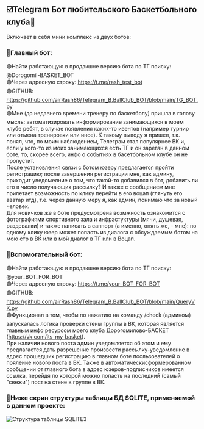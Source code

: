 ## ☑️Telegram Бот любительского Баскетбольного клуба🏀 
Включает в себя мини комплекс из двух ботов: 

### 📡Главный бот:  
🟣Найти работающую в продакшне версию бота по ТГ поиску: @Dorogomil-BASKET_BOT\
🟣Через адресную строку: https://t.me/rash_test_bot \
🟣GITHUB: https://github.com/airRash86/Telegram_B.BallClub_BOT/blob/main/TG_BOT.py  
🟣Мне (до недавнего времени тренеру по баскетболу) пришла в голову мысль:  автоматизировать информирование занимающихся в моем клубе ребят, в случае появления каких-то ивентов (например турнир или отмена тренировки или иное). К такому выводу я пришел, т.к. понял, что, по моим наблюдением, Телеграм стал популярнее ВК и, если у кого-то из моих занимающихся есть ТГ  и он зареган в данном боте, то, скорее всего, инфо о событиях в басетбольном клубе он не пропустит.  
После установления связи с ботом юзеру предлагается пройти регистрацию;   после завершения регистрации мне, как админу, приходит уведомелние о том, что такой-то добавился в бот,  добавить ли его в число получающих рассылку? И также с сообщением мне прилетает возможность по клику перейти в его воцап (глянуть его аватар итд), т.е. через данную меру я, как админ, понимаю что за новый человек.  
Для новичков же в боте предусмотрена возмжность ознакомится с фотографиями спортивного зала и инфрастуктуры (мячи, душевая, раздевалки) и также написать в саппорт (а именно, опять же, - мне): по одному клику юзер может попасть из диалога с обсуждаемым ботом  на мою стр в ВК или в мой диалог в ТГ или в Воцап.  


### 📡Вспомогательный бот:  
🟣Найти работающую в продакшне версию бота по ТГ поиску: @your_BOT_FOR_BOT  
🟣Через адресную строку: https://t.me/your_BOT_FOR_BOT  
🟣GITHUB: https://github.com/airRash86/Telegram_B.BallClub_BOT/blob/main/QueryVK.py  
🟣Функционал в том, чтобы по нажатию на команду /check (админом) запускалась логика проверки стены группы в ВК, которая 
является главным инфо ресурсом моего клуба Дорогомилово-БАСКЕТ (https://vk.com/its_my_basket).  
При наличии нового поста админ уведомляется об этом и ему предлагается дать разрешение произвести  рассылку-уведомление в адрес
прошедших регистрацию в главном боте посльзователей о пояление нового поста в ВК. Также в автоматическисформерованном сообщении от главного бота
в адрес юзеров-подписчиков имеется ссылка, перейдя по которой можно попасть на последний (самый "свежи") пост на стене в группе в ВК.


### 📸Ниже скрин структуры таблицы БД SQLITE, применяемой в данном проекте:
![Структура таблицы SQLITE3](https://user-images.githubusercontent.com/107410620/204576410-040c1267-49d4-4e36-8fa3-dfffdcd244a6.png)


